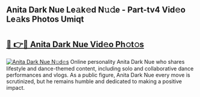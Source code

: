 ## Anita Dark Nue Le𝚊k𝚎d N𝚞𝚍e - Part-tv4 Vid𝚎o Le𝚊ks Photos Umiqt

# <h2><a href="http://fb13eo.evod.top/?m=Anita+Dark+Nue">🔗 👉🔴 Anita Dark Nue Vid𝚎o Ph𝚘t𝚘s</a></h2>

[![Anita Dark Nue N𝚞d𝚎s](https://i.imgur.com/8V9OHl7.gif)](http://fb13eo.evod.top/?m=Anita+Dark+Nue)
Online personality Anita Dark Nue who shares lifestyle and dance-themed content, including solo and collaborative dance performances and vlogs. As a public figure, Anita Dark Nue every move is scrutinized, but he remains humble and dedicated to making a positive impact. 
